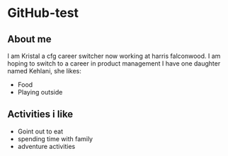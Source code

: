 # GitHub-test

## About me 
I am Kristal a cfg career switcher now working at harris falconwood. I am hoping to switch to a career in product management 
I have one daughter named Kehlani, she likes:
- Food
- Playing outside

## Activities i like
- Goint out to eat
- spending time with family
- adventure activities
